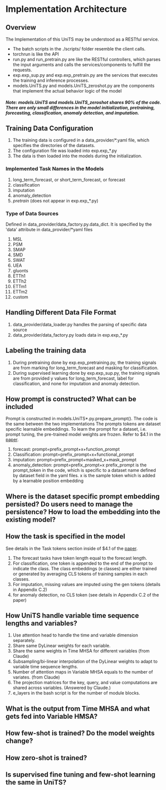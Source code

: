 # Implementation Architecture

## Overview
The Implementation of this UniTS may be understood as a RESTful service. 
- The batch scripts in the ./scripts/ folder resemble the client calls. 
- torchrun is like the API
- run.py and run_pretrain.py are like the RESTful controllers, which parses the input arguments and calls the services/components to fulfill the requests.
- exp.exp_sup.py and exp.exp_pretrain.py are the services that executes the training and inference processes. 
- models.UniTS.py and models.UniTS_zeroshot.py are the components that implement the actual behavior logic of the model

##### Note: models.UniTS and models.UniTS_zeroshot shares 90% of the code. There are only small differences in the model initialization, pretraining, forecasting, classification, anomaly detection, and imputation. 

## Training Data Configuration
1. The training data is configured in a data_provider/*.yaml file, which specifies the directories of the datasets.
2. The configuration file was loaded into exp.exp_*.py
3. The data is then loaded into the models during the initialization.
### Implemented Task Names in the Models
1. long_term_forecast, or short_term_forecast, or forecast
2. classification
3. imputation
4. anomaly_detection
5. *pretrain* (does not appear in exp.exp_*.py)
### Type of Data Sources
Defined in data_provider/data_factory.py.data_dict. It is specified by the 'data' attribute in data_provider/*yaml files
1. MSL
2. PSM
3. SMAP
4. SMD
5. SWAT
6. UEA
7. gluonts
7. ETTh1
8. ETTh2
9. ETTm1
10. ETTm2
10. custom
## Handling Different Data File Format
1. data_provider/data_loader.py handles the parsing of specific data source
2. data_provider/data_factory.py loads data in exp.exp_*.py
## Labeling the training data
1. During pretraining done by exp.exp_pretraining.py, the training signals are from marking for long_term_forecast and masking for classification.
2. During supervised learning done by exp.exp_sup.py, the training signals are from provided y values for long_term_forecast, label for classification, and none for imputation and anomaly detection.
## How prompt is constructed? What can be included
Prompt is constructed in models.UniTS*.py.prepare_prompt(). The code is the same between the two implementations
The prompts tokens are dataset specific learnable embeddings. To learn the prompt for a dataset, i.e. prompt tuning, the pre-trained model weights are frozen. 
Refer to $4.1 in the [paper](https://arxiv.org/pdf/2403.00131).
1. forecast: prompt=prefix_prompt+x+function_prompt
2. Classification: prompt=prefix_prompt+x+functional_prompt
3. imputation: prompt=prefix_prompt+masked_x+mask_prompt
4. anomaly_detection: prompt=prefix_prompt+x
prefix_prompt is the prompt_token in the code, which is specific to a dataset name defined by dataset field in the yaml files. 
x is the sample token which is added by a learnable position embedding
## Where is the dataset specific prompt embedding persisted? Do users need to manage the persistence? How to load the embedding into the existing model?
## How the task is specified in the model
See details in the Task tokens section inside of $4.1 of the [paper](https://arxiv.org/pdf/2403.00131). 
1. The forecast tasks have token length equal to the forecast length. 
2. For classification, one token is appended to the end of the prompt to indicate the class. The class embeddings (e classes) are either trained or generated by averaging CLS tokens of training samples in each classes. 
3. For imputation, missing values are imputed using the gen tokens (details in Appendix C.2)
4. for anomaly detection, no CLS token (see details in Appendix C.2 of the paper)
## How UniTS handle variable time sequence lengths and variables?
1. Use attention head to handle the time and variable dimension separately.
2. Share same DyLinear weights for each variable.
3. Share the same weights in Time MHSA for different variables (from Claude)
4. Subsampling/bi-linear interpolation of the DyLinear weights to adapt to variable time sequence lengths.
5. Number of attention maps in Variable MHSA equals to the number of variates. (from Claude)
6. The projection matrices for the key, query, and value computations are shared across variables.
   (Answered by Claude.)
7. e_layers in the bash script is for the number of module blocks.
## What is the output from Time MHSA and what gets fed into Variable HMSA?
## How few-shot is trained? Do the model weights change?
## How zero-shot is trained?
## Is supervised fine tuning and few-shot learning the same in UniTS?



